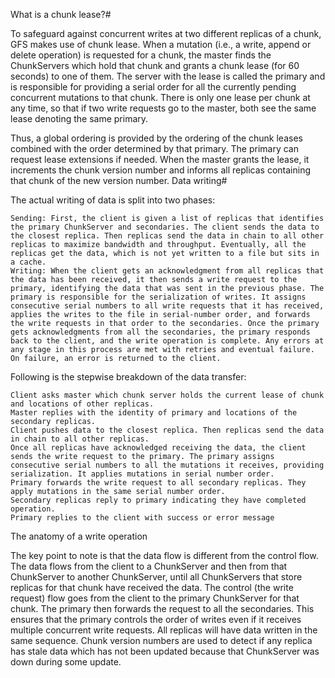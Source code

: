 What is a chunk lease?#

To safeguard against concurrent writes at two different replicas of a chunk, GFS makes use of chunk lease. When a mutation (i.e., a write, append or delete operation) is requested for a chunk, the master finds the ChunkServers which hold that chunk and grants a chunk lease (for 60 seconds) to one of them. The server with the lease is called the primary and is responsible for providing a serial order for all the currently pending concurrent mutations to that chunk. There is only one lease per chunk at any time, so that if two write requests go to the master, both see the same lease denoting the same primary.

Thus, a global ordering is provided by the ordering of the chunk leases combined with the order determined by that primary. The primary can request lease extensions if needed. When the master grants the lease, it increments the chunk version number and informs all replicas containing that chunk of the new version number.
Data writing#

The actual writing of data is split into two phases:

    Sending: First, the client is given a list of replicas that identifies the primary ChunkServer and secondaries. The client sends the data to the closest replica. Then replicas send the data in chain to all other replicas to maximize bandwidth and throughput. Eventually, all the replicas get the data, which is not yet written to a file but sits in a cache.
    Writing: When the client gets an acknowledgment from all replicas that the data has been received, it then sends a write request to the primary, identifying the data that was sent in the previous phase. The primary is responsible for the serialization of writes. It assigns consecutive serial numbers to all write requests that it has received, applies the writes to the file in serial-number order, and forwards the write requests in that order to the secondaries. Once the primary gets acknowledgments from all the secondaries, the primary responds back to the client, and the write operation is complete. Any errors at any stage in this process are met with retries and eventual failure. On failure, an error is returned to the client.

Following is the stepwise breakdown of the data transfer:

    Client asks master which chunk server holds the current lease of chunk and locations of other replicas.
    Master replies with the identity of primary and locations of the secondary replicas.
    Client pushes data to the closest replica. Then replicas send the data in chain to all other replicas.
    Once all replicas have acknowledged receiving the data, the client sends the write request to the primary. The primary assigns consecutive serial numbers to all the mutations it receives, providing serialization. It applies mutations in serial number order.
    Primary forwards the write request to all secondary replicas. They apply mutations in the same serial number order.
    Secondary replicas reply to primary indicating they have completed operation.
    Primary replies to the client with success or error message

The anatomy of a write operation

The key point to note is that the data flow is different from the control flow. The data flows from the client to a ChunkServer and then from that ChunkServer to another ChunkServer, until all ChunkServers that store replicas for that chunk have received the data. The control (the write request) flow goes from the client to the primary ChunkServer for that chunk. The primary then forwards the request to all the secondaries. This ensures that the primary controls the order of writes even if it receives multiple concurrent write requests. All replicas will have data written in the same sequence. Chunk version numbers are used to detect if any replica has stale data which has not been updated because that ChunkServer was down during some update.
